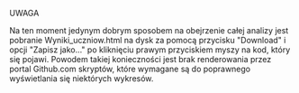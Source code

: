 UWAGA

Na ten moment jedynym dobrym sposobem na obejrzenie całej analizy jest pobranie Wyniki_uczniow.html na dysk za pomocą przycisku "Download" i opcji "Zapisz jako..." po kliknięciu prawym przyciskiem myszy na kod, który się pojawi. Powodem takiej konieczności jest brak renderowania przez portal Github.com skryptów, które wymagane są do poprawnego wyświetlania się niektórych wykresów.
